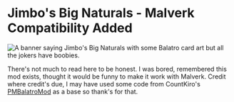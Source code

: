 # Jimbo's Big Naturals - Malverk Compatibility Added

<img src="https://i.imgur.com/GqlqXjt.png" alt="A banner saying Jimbo's Big Naturals with some Balatro card art but all the jokers have boobies.">

There's not much to read here to be honest. I was bored, remembered this mod exists, thought it would be funny to make it work with Malverk. Credit where credit's due, I may have used some code from CountKiro's [PMBalatroMod](https://github.com/CountKiro/PMBalatroMod) as a base so thank's for that.

